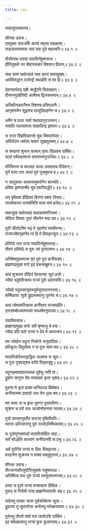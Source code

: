 ```yaml
---
title: ०३४

---
```

ययात्युपाख्यानम्।  
  
शौनक उवाच।  
एवमुक्तः सराजर्षिः काव्यं स्मृत्वा महाव्रतम्।  
सङ्क्रामयामास जरां तदा पुत्रे महात्मनि॥ ३४.१ ॥  
  
पौरवेणाथ वयसा ययातिर्नहुषात्मजः।  
प्रीतियुक्तो नर श्रेष्टश्चचार विषयान् प्रियान्॥ ३४.२ ॥  
  
यथा कामं यथोत्साहं यथा कालं यथासुखम्।  
धर्माविरुद्धान् राजेन्द्रो यथार्हति स एव हि॥ ३४.३ ॥  
  
देवानतर्पयद् यज्ञैः श्राद्धैरपि पितामहान्।  
दीनाननुग्रहैरिष्टैः कामैश्च द्विजसत्तमान्॥ ३४.४ ॥  
  
अतिथीनन्नपानैश्च विशश्च प्रतिपालनैः।  
आनृशंस्येन शूद्रांश्च दस्यून्निग्रहणेन च॥ ३४.५ ॥  
  
धर्मेण च प्रजाः सर्वा यथावदनुरञ्जयन्।  
ययातिः पालयामास साक्षादिन्द्र इवापरः॥ ३४.६ ॥  
  
स राजा सिंहविक्रान्तो युवा विषयगोचरः।  
अविरोधेन धर्मस्य चचार सुखमुत्तमम्॥ ३४.७ ॥  
  
स सम्प्राप्य शुभान् कामान् तृप्तः खिन्नश्च पार्थिवः।  
कालं वर्षसहस्रान्तं सस्मारमनुजाधिपः॥ ३४.८ ॥  
  
परिचिन्त्य स कालज्ञः कलाः काष्ठाश्च वीर्यवान्।  
पूर्णं मत्वा ततः कालं पूरुं पुत्रमुवाच ह॥ ३४.९ ॥  
  
न जातुकामः कामानामुपभोगेन शाम्यति।  
हविषा कृष्णवर्त्मेव भूय एवाभिवर्द्धते॥ ३४.१० ॥  
  
यत् पृथिव्यां व्रीहियवं हिरण्यं पशवः स्त्रियः।  
नालमेकस्य तत्सर्वमिति मत्वा शमं व्रजेत्॥ ३४.११ ॥  
  
यथासुखं यथोत्साहं यथाकाममरिन्दम!।  
सेविता विषयाः पुत्र! यौवनेन मया तव॥ ३४.१२ ॥  
  
पूरो! प्रीतोऽस्मि भद्रं ते गृहाणेदं स्वयौवनम्।  
राज्यञ्चैवगृहाणेदं त्वं हि मे प्रियकृत्सुतः॥ ३४.१३ ॥  
  
प्रतिपेदे जरां राजा ययातिर्नाहुषस्तदा।  
यौवनं प्रतिपेदे स पूरुः स्वं पुनरात्मनः॥ ३४.१४ ॥  
  
अभिषेक्तुकामञ्च नृपं पूरुं पुत्रं कनीयसम्।  
ब्राह्मणप्रमुखा वर्णा इदं वचनमब्रुवन्॥ ३४.१५ ॥  
  
कथं शुक्रस्य दौहित्रं देवयान्याः सुतं प्रभो!।  
ज्येष्ठं यदुमतिक्रम्य राज्यं पूरोः प्रदास्यसि॥ ३४.१६ ॥  
  
ज्येष्ठो यदुस्तवसुतस्तुर्वसुस्तदनन्तरम्।  
शर्मिष्ठायाः सुतो द्रुह्यस्तथानुः पूरुरेव च॥ ३४.१७ ॥  
  
कथं ज्येष्ठमतिक्रम्य कनीयान् राज्यमर्हति।  
एतत्सम्बोधयामस्त्वां स्वधर्ममनुपालय॥ ३४.१८ ॥  
  
ययातिरुवाच।  
ब्राह्मणप्रमुखा वर्णाः सर्वे श्रृण्वन्तु मे वचः।  
ज्येष्ठं प्रति यतो राज्यं न देयं मे कथञ्चन॥ ३४.१९ ॥  
  
मम ज्येष्ठेन यदुना नियोगो नानुपालितः।  
प्रतिकूलः पितुर्यश्च न स पुत्रः सतां मतः॥ ३४.२० ॥  
  
मातापित्रोर्वचनकृद्धितः पथ्यश्च यः सुतः।  
स पुत्रः पुत्रवद्यश्च वर्तते पितृमातृषु॥ ३४.२१ ॥  
  
यदुनाहमवाज्ञातस्तथा तुर्वसु नापि वा।  
द्रुह्येण चानुना चैव मय्यवज्ञा कृता भृशम्॥ ३४.२२ ॥  
  
पूरुणा मे कृतं वाक्यं मानितञ्च विशेषतः।  
कनीयान्मम दायादो जरा येन धृता मम॥ ३४.२३ ॥  
  
मम कामः स च कृतः पूरुणा पुत्ररूपिणा।  
शुक्रेण च वरो दत्तः काव्येनोशनसा स्वयम्॥ ३४.२४ ॥  
  
पुत्रो यस्त्वानुवर्तेत सराजा पृथिवीपतिः।  
भवन्तः प्रतिजानन्तु पूरुं राज्येऽभिषिच्यताम्॥ ३४.२५ ॥  
  
यः पुत्रोगुणसम्पन्नो मातापित्रोर्हितः सदा।  
सर्वं सोऽर्हति कल्याणं कनीयानपि स प्रभुः॥ ३४.२६ ॥  
  
अर्हं पूरोरिदं राज्यं यः प्रियः प्रियकृत्तव।  
वरदानेन शुक्रस्य न शक्यं वक्तुमुत्तरम्॥ ३४.२७ ॥  
  
शौनक उवाच।  
पौरजानपदैस्तुष्टैरित्युक्तो नाहुषस्तदा।  
अभिषिच्य ततः पूरुं राज्ये स्वसुतमात्मजम्॥ ३४.२८ ॥  
  
दत्त्वा च पूरवे राज्यं वनवासाय दीक्षितः।  
पुरात् स निर्ययौ राजा ब्राह्मणैस्तापसैः सह॥ ३४.२९ ॥  
  
यदोस्तु यादवा जाता तुर्वसोर्यवनाः सुताः।  
द्रुह्यस्य तु सुताभोजा अनोस्तु म्लेच्छजातयः॥ ३४.३० ॥  
  
पूरोस्तु पौरवो वंशो यत्र जातोऽसि पार्थिव!।  
इदं वर्षसहस्रात्तु राज्यं कुरु कुलागतम्॥ ३४.३१ ॥